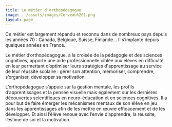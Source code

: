 ```yaml
---
title: Le métier d’orthopédagogue
image: ../assets/images/Cerveau%201.png
layout: page
---
```


Ce métier est largement répandu et reconnu dans de nombreux pays depuis les années 70 :
Canada, Belgique, Suisse, Finlande… Il s’implante depuis quelques années en France.<br>

Le métier d’orthopédagogue, à la croisée de la pédagogie et des sciences cognitives,
apporte une aide professionnelle ciblée aux élèves en difficulté en leur permettant
d’optimiser leurs stratégies d'apprentissage au service de leur réussite scolaire : gérer son
attention, mémoriser, comprendre, s’organiser, développer sa motivation.<br>

L’orthopédagogue s’appuie sur la gestion mentale, les profils d’apprentissages et la pensée visuelle mais également sur les dernières découvertes scientifiques en neuro-éducation et en sciences cognitives. Il a pour but de faire émerger les mécanismes mentaux de son élève en jeu dans les apprentissages afin de les mettre en œuvre efficacement et de les développer. Et ainsi l’élève renoue avec l’envie d’apprendre, la réussite, l’estime de soi et la motivation.